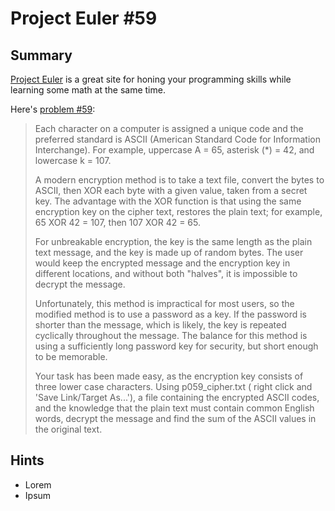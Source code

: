 # Project Euler #59

## Summary

[Project Euler](https://projecteuler.net/) is a great site 
for honing your programming skills while learning some 
math at the same time.

Here's [problem #59](https://projecteuler.net/problem=59):
> Each character on a computer is assigned a unique code
> and the preferred standard is ASCII (American Standard 
> Code for Information Interchange). For example, uppercase 
> A = 65, asterisk (*) = 42, and lowercase k = 107. 
>
> A modern encryption method is to take a text file, 
> convert the bytes to ASCII, then XOR each byte with a 
> given value, taken from a secret key. The advantage with
> the XOR function is that using the same encryption key 
> on the cipher text, restores the plain text; for example, 
> 65 XOR 42 = 107, then 107 XOR 42 = 65. 
>
> For unbreakable encryption, the key is the same length 
> as the plain text message, and the key is made up of 
> random bytes. The user would keep the encrypted message 
> and the encryption key in different locations, and 
> without both "halves", it is impossible to decrypt the 
> message. 
>
> Unfortunately, this method is impractical for most users,
> so the modified method is to use a password as a key. 
> If the password is shorter than the message, which is 
> likely, the key is repeated cyclically throughout the 
> message. The balance for this method is using a 
> sufficiently long password key for security, but short 
> enough to be memorable. 
>
> Your task has been made easy, as the encryption key consists of three lower case characters. Using p059_cipher.txt (
> right click and 'Save Link/Target As...'), a file containing the encrypted ASCII codes, and the knowledge that the 
> plain text must contain common English words, decrypt the message and find the sum of the ASCII values in the 
> original text.





















## Hints
* Lorem
* Ipsum
